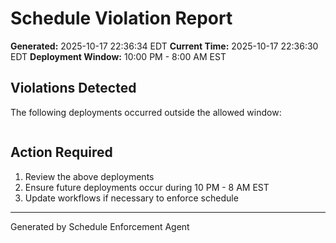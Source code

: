 # Schedule Violation Report

**Generated:** 2025-10-17 22:36:34 EDT
**Current Time:** 2025-10-17 22:36:30 EDT
**Deployment Window:** 10:00 PM - 8:00 AM EST

## Violations Detected

The following deployments occurred outside the allowed window:

```

```

## Action Required

1. Review the above deployments
2. Ensure future deployments occur during 10 PM - 8 AM EST
3. Update workflows if necessary to enforce schedule

---

Generated by Schedule Enforcement Agent
